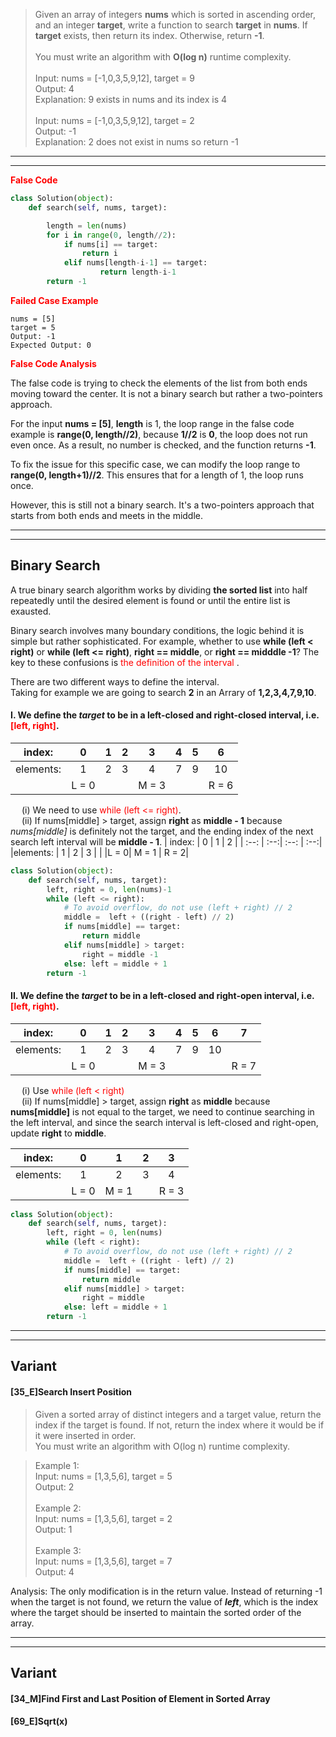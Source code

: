 > Given an array of integers **nums** which is sorted in ascending order, and an integer **target**, write a function to search **target** in **nums**. If **target** exists, then return its index. Otherwise, return **-1**. 
<br><br> You must write an algorithm with **O(log n)** runtime  complexity. 
<br><br> Input: nums = [-1,0,3,5,9,12], target = 9
<br>Output: 4
<br>Explanation: 9 exists in nums and its index is 4 
<br><br> Input: nums = [-1,0,3,5,9,12], target = 2
<br>Output: -1
<br>Explanation: 2 does not exist in nums so return -1

***
***
**<font color = red> False Code</font>**

```python
class Solution(object):
    def search(self, nums, target):

        length = len(nums)
        for i in range(0, length//2):
            if nums[i] == target:
                return i
            elif nums[length-i-1] == target:
                    return length-i-1
        return -1            
```

**<font color = red> Failed Case Example </font>**

```
nums = [5]
target = 5
Output: -1
Expected Output: 0
```


**<font color = red> False Code Analysis </font>**

The false code is trying to check the elements of the list from both ends moving toward the center. It is not a binary search but rather a two-pointers approach.  

For the input **nums = [5]**, **length** is 1, the loop range in the false code example is **range(0, length//2)**, because **1//2** is **0**, the loop does not run even once. As a result, no number is checked, and the function returns **-1**.

To fix the issue for this specific case, we can modify the loop range to **range(0, length+1)//2**. This ensures that for a length of 1, the loop runs once.

However, this is still not a binary search. It's a two-pointers approach that starts from both ends and meets in the middle. 


***
***
## Binary Search
 A true binary search algorithm works by dividing **the sorted list** into half repeatedly until the desired element is found or until the entire list is exausted. 

Binary search involves many boundary conditions, the logic behind it is simple but rather sophisticated. For example, whether to use **while (left < right)** or **while (left <= right)**, **right == middle**, or **right == midddle -1**? The key to these confusions is <font color = red> the definition of the interval </font>.

There are two different ways to define the interval.
<br> Taking for example we are going to search **2** in an Arrary of  **1,2,3,4,7,9,10**.

#### I. We define the *target* to be in a left-closed and right-closed interval, i.e. <font color = red> [left, right]</font>.
   
|index:    | 0   | 1   | 2   | 3   | 4   | 5   |  6  | 
|  :--:    | :--:| :--:| :--:| :--:| :--:| :--:| :--:| 
|elements: | 1   | 2   | 3   | 4   | 7   |  9  |  10 |
|          |L = 0|      |     | M = 3    |     |     | R = 6|

&ensp;&ensp; (i) We need to use <font color = red> while (left <= right)</font>. <br>&ensp;&ensp; (ii) If nums[middle] > target, assign **right** as **middle - 1** because *nums[middle]* is definitely not the target, and the ending index of the next search left interval will be **middle - 1**.
| index:    | 0   | 1   | 2   |
|  :--:     | :--:| :--: | :--:|
|elements:  | 1   | 2    | 3   |
|           |L = 0| M = 1 | R = 2|

```python
class Solution(object):
    def search(self, nums, target):
        left, right = 0, len(nums)-1
        while (left <= right):
            # To avoid overflow, do not use (left + right) // 2
            middle =  left + ((right - left) // 2)   
            if nums[middle] == target:
                return middle
            elif nums[middle] > target:
                right = middle -1
            else: left = middle + 1
        return -1
```
#### II. We define the *target* to be in a left-closed and right-open interval, i.e. <font color = red> [left, right)</font>.

|index:    | 0   | 1   | 2   | 3   | 4   | 5   |  6  |  7  |
|  :--:    | :--:| :--:| :--:| :--:| :--:| :--:| :--:| :--:|
|elements: | 1   | 2   | 3   | 4   | 7   |  9  |  10 |     |
|          |L = 0|      |    | M = 3|    |     |      | R = 7|

&ensp;&ensp; (i) Use <font color = red> while (left < right)</font> <br> &ensp;&ensp; (ii) If nums[middle] > target, assign **right** as **middle** because **nums[middle]** is not equal to the target, we need to continue searching in the left interval, and since the search interval is left-closed and right-open, update **right** to **middle**.

| index:    | 0   | 1   | 2   | 3    |
|  :--:     | :--:| :--: | :--:| :--:|
|elements:  | 1   | 2    | 3   |  4  |
|           |L = 0| M = 1|     | R = 3

```python
class Solution(object):
    def search(self, nums, target):
        left, right = 0, len(nums)
        while (left < right): 
            # To avoid overflow, do not use (left + right) // 2
            middle =  left + ((right - left) // 2)
            if nums[middle] == target:
                return middle
            elif nums[middle] > target:
                right = middle 
            else: left = middle + 1
        return -1
```

***
***
## Variant
#### [35_E]Search Insert Position

>Given a sorted array of distinct integers and a target value, return the index if the target is found. If not, return the index where it would be if it were inserted in order.
<br> You must write an algorithm with O(log n) runtime complexity.

>Example 1: <br> Input: nums = [1,3,5,6], target = 5 <br> Output: 2
<br><br> Example 2: <br> Input: nums = [1,3,5,6], target = 2 <br> Output: 1
<br><br> Example 3: <br> Input: nums = [1,3,5,6], target = 7 <br>Output: 4

Analysis: The only modification is in the return value. Instead of returning -1 when the target is not found, we return the value of ***left***, which is the index where the target should be inserted to maintain the sorted order of the array. 

***
***
## Variant
#### [34_M]Find First and Last Position of Element in Sorted Array
#### [69_E]Sqrt(x)
